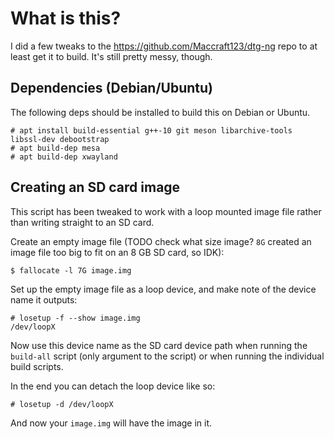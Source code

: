 # What is this?

I did a few tweaks to the https://github.com/Maccraft123/dtg-ng repo to at least get it to build. It's still pretty messy, though.

## Dependencies (Debian/Ubuntu)

The following deps should be installed to build this on Debian or Ubuntu.

```
# apt install build-essential g++-10 git meson libarchive-tools libssl-dev debootstrap
# apt build-dep mesa
# apt build-dep xwayland
```

## Creating an SD card image

This script has been tweaked to work with a loop mounted image file rather than writing straight to an SD card.

Create an empty image file (TODO check what size image? `8G` created an image file too big to fit on an 8 GB SD card, so IDK):

```
$ fallocate -l 7G image.img
```

Set up the empty image file as a loop device, and make note of the device name it outputs:

```
# losetup -f --show image.img
/dev/loopX
```

Now use this device name as the SD card device path when running the `build-all` script (only argument to the script) or when running the individual build scripts.

In the end you can detach the loop device like so:

```
# losetup -d /dev/loopX
```

And now your `image.img` will have the image in it.
